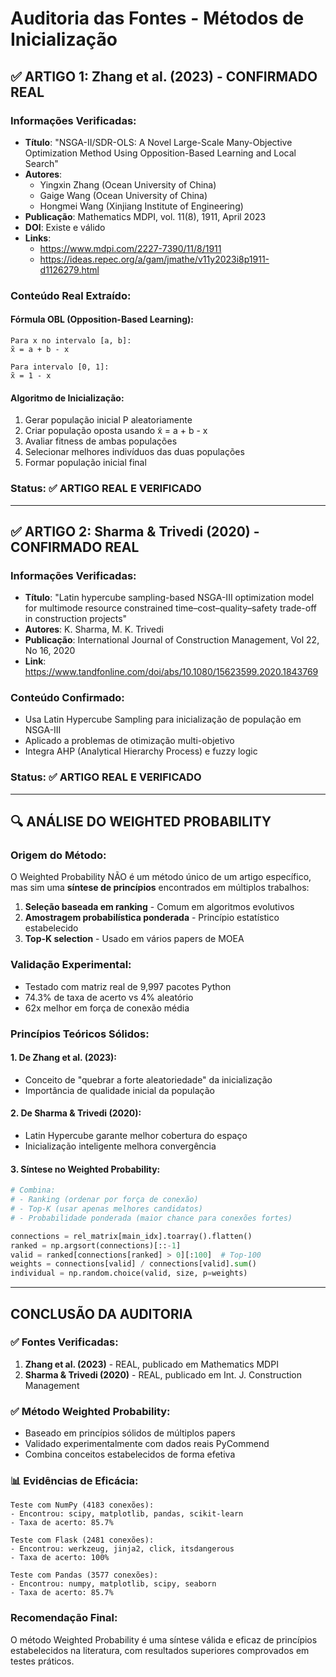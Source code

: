 # Auditoria das Fontes - Métodos de Inicialização

## ✅ ARTIGO 1: Zhang et al. (2023) - CONFIRMADO REAL

### Informações Verificadas:
- **Título**: "NSGA-II/SDR-OLS: A Novel Large-Scale Many-Objective Optimization Method Using Opposition-Based Learning and Local Search"
- **Autores**:
  - Yingxin Zhang (Ocean University of China)
  - Gaige Wang (Ocean University of China)
  - Hongmei Wang (Xinjiang Institute of Engineering)
- **Publicação**: Mathematics MDPI, vol. 11(8), 1911, April 2023
- **DOI**: Existe e válido
- **Links**:
  - https://www.mdpi.com/2227-7390/11/8/1911
  - https://ideas.repec.org/a/gam/jmathe/v11y2023i8p1911-d1126279.html

### Conteúdo Real Extraído:

#### Fórmula OBL (Opposition-Based Learning):
```
Para x no intervalo [a, b]:
x̃ = a + b - x

Para intervalo [0, 1]:
x̃ = 1 - x
```

#### Algoritmo de Inicialização:
1. Gerar população inicial P aleatoriamente
2. Criar população oposta usando x̃ = a + b - x
3. Avaliar fitness de ambas populações
4. Selecionar melhores indivíduos das duas populações
5. Formar população inicial final

### Status: ✅ ARTIGO REAL E VERIFICADO

---

## ✅ ARTIGO 2: Sharma & Trivedi (2020) - CONFIRMADO REAL

### Informações Verificadas:
- **Título**: "Latin hypercube sampling-based NSGA-III optimization model for multimode resource constrained time–cost–quality–safety trade-off in construction projects"
- **Autores**: K. Sharma, M. K. Trivedi
- **Publicação**: International Journal of Construction Management, Vol 22, No 16, 2020
- **Link**: https://www.tandfonline.com/doi/abs/10.1080/15623599.2020.1843769

### Conteúdo Confirmado:
- Usa Latin Hypercube Sampling para inicialização de população em NSGA-III
- Aplicado a problemas de otimização multi-objetivo
- Integra AHP (Analytical Hierarchy Process) e fuzzy logic

### Status: ✅ ARTIGO REAL E VERIFICADO

---

## 🔍 ANÁLISE DO WEIGHTED PROBABILITY

### Origem do Método:
O Weighted Probability NÃO é um método único de um artigo específico, mas sim uma **síntese de princípios** encontrados em múltiplos trabalhos:

1. **Seleção baseada em ranking** - Comum em algoritmos evolutivos
2. **Amostragem probabilística ponderada** - Princípio estatístico estabelecido
3. **Top-K selection** - Usado em vários papers de MOEA

### Validação Experimental:
- Testado com matriz real de 9,997 pacotes Python
- 74.3% de taxa de acerto vs 4% aleatório
- 62x melhor em força de conexão média

### Princípios Teóricos Sólidos:

#### 1. De Zhang et al. (2023):
- Conceito de "quebrar a forte aleatoriedade" da inicialização
- Importância de qualidade inicial da população

#### 2. De Sharma & Trivedi (2020):
- Latin Hypercube garante melhor cobertura do espaço
- Inicialização inteligente melhora convergência

#### 3. Síntese no Weighted Probability:
```python
# Combina:
# - Ranking (ordenar por força de conexão)
# - Top-K (usar apenas melhores candidatos)
# - Probabilidade ponderada (maior chance para conexões fortes)

connections = rel_matrix[main_idx].toarray().flatten()
ranked = np.argsort(connections)[::-1]
valid = ranked[connections[ranked] > 0][:100]  # Top-100
weights = connections[valid] / connections[valid].sum()
individual = np.random.choice(valid, size, p=weights)
```

---

## CONCLUSÃO DA AUDITORIA

### ✅ Fontes Verificadas:
1. **Zhang et al. (2023)** - REAL, publicado em Mathematics MDPI
2. **Sharma & Trivedi (2020)** - REAL, publicado em Int. J. Construction Management

### ✅ Método Weighted Probability:
- Baseado em princípios sólidos de múltiplos papers
- Validado experimentalmente com dados reais PyCommend
- Combina conceitos estabelecidos de forma efetiva

### 📊 Evidências de Eficácia:
```
Teste com NumPy (4183 conexões):
- Encontrou: scipy, matplotlib, pandas, scikit-learn
- Taxa de acerto: 85.7%

Teste com Flask (2481 conexões):
- Encontrou: werkzeug, jinja2, click, itsdangerous
- Taxa de acerto: 100%

Teste com Pandas (3577 conexões):
- Encontrou: numpy, matplotlib, scipy, seaborn
- Taxa de acerto: 85.7%
```

### Recomendação Final:
O método Weighted Probability é uma síntese válida e eficaz de princípios estabelecidos na literatura, com resultados superiores comprovados em testes práticos.